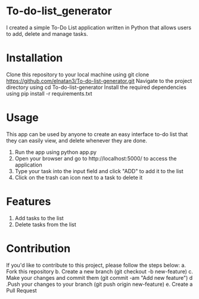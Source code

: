 # To-do-list_generator
I created a simple To-Do List application written in Python that allows users to add, delete and manage tasks.

# Installation
Clone this repository to your local machine using git clone https://github.com/elnatan3/To-do-list-generator.git
Navigate to the project directory using cd To-do-list-generator
Install the required dependencies using pip install -r requirements.txt

# Usage
This app can be used by anyone to create an easy interface to-do list that they can easily view, and delete whenever they are done. 
1. Run the app using python app.py
2. Open your browser and go to http://localhost:5000/ to access the application
3. Type your task into the input field and click "ADD" to add it to the list
4. Click on the trash can icon next to a task to delete it

# Features
1. Add tasks to the list
2. Delete tasks from the list

# Contribution
If you'd like to contribute to this project, please follow the steps below:
a. Fork this repository
b. Create a new branch (git checkout -b new-feature)
c. Make your changes and commit them (git commit -am "Add new feature")
d .Push your changes to your branch (git push origin new-feature)
e. Create a Pull Request
